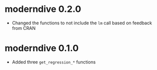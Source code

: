 # moderndive 0.2.0
* Changed the functions to not include the `lm` call based on feedback from CRAN

# moderndive 0.1.0

* Added three `get_regression_*` functions



